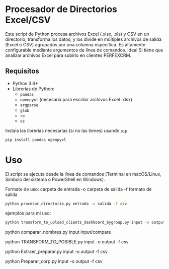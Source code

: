 # Procesador de Directorios Excel/CSV

Este script de Python procesa archivos Excel (.xlsx, .xls) y CSV en un directorio, transforma los datos, y los divide en múltiples archivos de salida (Excel o CSV) agrupados por una columna específica.  Es altamente configurable mediante argumentos de línea de comandos. Ideal Si tiene que analizar archivos Excel para subirlo en clientes PERFEXCRM. 

## Requisitos

*   Python 3.6+
*   Librerías de Python:
    *   `pandas`
    *   `openpyxl` (necesaria para escribir archivos Excel .xlsx)
    *   `argparse`
    *   `glob`
    *   `re`
    * `os`

Instala las librerías necesarias (si no las tienes) usando `pip`:

```bash
pip install pandas openpyxl
```


# Uso

El script se ejecuta desde la línea de comandos (Terminal en macOS/Linux, Símbolo del sistema o PowerShell en Windows).

Formato de uso: carpeta de entrada -o carpeta de salida -f formato de salida 

```bash
python procesar_directorio.py entrada -o salida -f csv
```

ejemplos para mi uso:

```bash
python transform_to_upload_clients_dashboard_bygroup.py input -o output -f csv
```


python comparar_nombres.py input input/compare


python TRANSFORM_TO_POSIBLE.py input -o output -f csv


python Extraer_preparar.py input -o output -f csv


python Preparar_corp.py input -o output -f csv